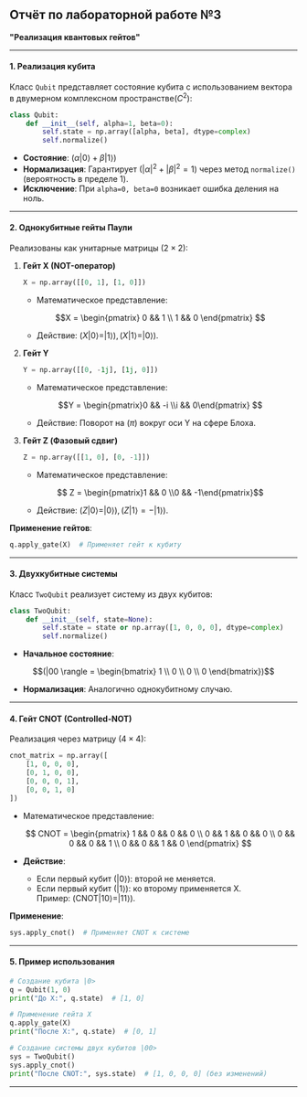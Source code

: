 ## Отчёт по лабораторной работе №3
**"Реализация квантовых гейтов"**  

---

#### **1. Реализация кубита**  
Класс `Qubit` представляет состояние кубита с использованием вектора в двумерном комплексном пространстве$({C}^2)$:  
```python
class Qubit:
    def __init__(self, alpha=1, beta=0):
        self.state = np.array([alpha, beta], dtype=complex)
        self.normalize()
```  
- **Состояние**: $(\alpha|0\rangle + \beta|1\rangle)$
- **Нормализация**: Гарантирует $(|\alpha|^2 + |\beta|^2 = 1)$ через метод `normalize()`(вероятность в пределе 1).  
- **Исключение**: При `alpha=0, beta=0` возникает ошибка деления на ноль.  

---

#### **2. Однокубитные гейты Паули**  
Реализованы как унитарные матрицы $(2 \times 2)$:  

1. **Гейт X (NOT-оператор)**  
   ```python
   X = np.array([[0, 1], [1, 0]])
   ```  
   - Математическое представление:  
    ```math
    X = \begin{pmatrix} 0 && 1 \\ 1 && 0 \end{pmatrix} 
    ```
   - Действие: $(X|0\rangle = |1\rangle), (X|1\rangle = |0\rangle)$.  

2. **Гейт Y**  
   ```python
   Y = np.array([[0, -1j], [1j, 0]])
   ```  
   - Математическое представление:  
    ```math 
    Y = \begin{pmatrix}0 && -i \\i && 0\end{pmatrix} 
    ```
   - Действие: Поворот на $(\pi)$ вокруг оси Y на сфере Блоха.  

3. **Гейт Z (Фазовый сдвиг)**  
   ```python
   Z = np.array([[1, 0], [0, -1]])
   ```  
   - Математическое представление:  
    ```math
      Z = \begin{pmatrix}1 && 0 \\0 && -1\end{pmatrix}
    ```
   - Действие: $(Z|0 \rangle = |0 \rangle), (Z|1 \rangle = -|1 \rangle)$.  

**Применение гейтов**:  
```python
q.apply_gate(X)  # Применяет гейт к кубиту
```

---

#### **3. Двухкубитные системы**  
Класс `TwoQubit` реализует систему из двух кубитов:  
```python
class TwoQubit:
    def __init__(self, state=None):
        self.state = state or np.array([1, 0, 0, 0], dtype=complex)
        self.normalize()
```  
- **Начальное состояние**: 
```math
(|00 \rangle = \begin{bmatrix} 1 \\ 0 \\ 0 \\ 0 \end{bmatrix})
```
- **Нормализация**: Аналогично однокубитному случаю.  

---

#### **4. Гейт CNOT (Controlled-NOT)**  
Реализация через матрицу $(4 \times 4)$:  
```python
cnot_matrix = np.array([
    [1, 0, 0, 0],
    [0, 1, 0, 0],
    [0, 0, 0, 1],
    [0, 0, 1, 0]
])
```  
- Математическое представление:  
  
  ```math
    CNOT = \begin{pmatrix}
    1 && 0 && 0 && 0 \\
    0 && 1 && 0 && 0 \\
    0 && 0 && 0 && 1 \\
    0 && 0 && 1 && 0
    \end{pmatrix} 
    ```
- **Действие**:  
  - Если первый кубит $(|0 \rangle)$: второй не меняется.  
  - Если первый кубит $(|1 \rangle)$: ко второму применяется X.  
  Пример: $(\text{CNOT}|10 \rangle = |11 \rangle)$.  

**Применение**:  
```python
sys.apply_cnot()  # Применяет CNOT к системе
```

---

#### **5. Пример использования**  
```python
# Создание кубита |0>
q = Qubit(1, 0)  
print("До X:", q.state)  # [1, 0]

# Применение гейта X
q.apply_gate(X)  
print("После X:", q.state)  # [0, 1]

# Создание системы двух кубитов |00>
sys = TwoQubit()  
sys.apply_cnot()
print("После CNOT:", sys.state)  # [1, 0, 0, 0] (без изменений)
```

---

